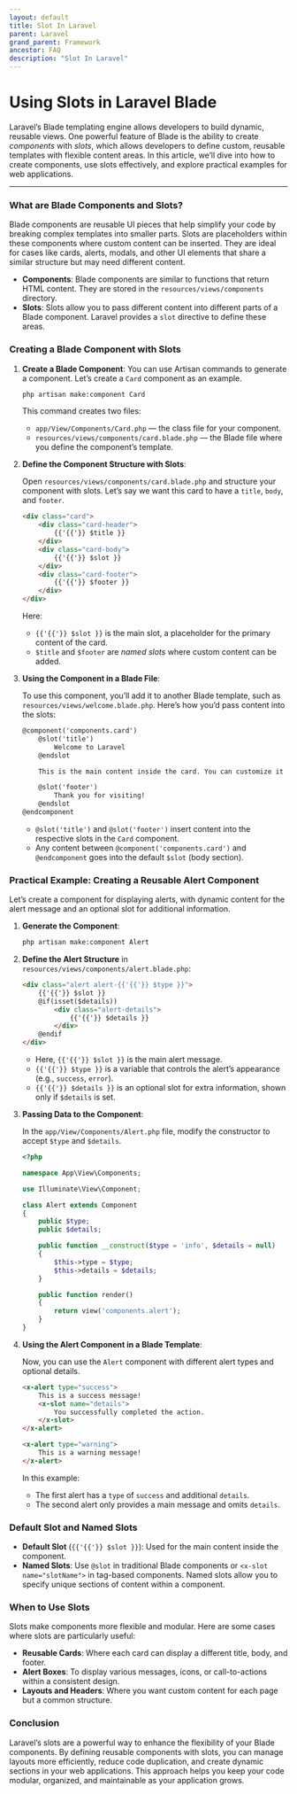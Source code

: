 ```yaml
---
layout: default
title: Slot In Laravel
parent: Laravel
grand_parent: Framework
ancestor: FAQ
description: "Slot In Laravel"
---
```


# Using Slots in Laravel Blade

Laravel’s Blade templating engine allows developers to build dynamic, reusable views. One powerful feature of Blade is the ability to create *components* with *slots*, which allows developers to define custom, reusable templates with flexible content areas. In this article, we’ll dive into how to create components, use slots effectively, and explore practical examples for web applications.

---

### What are Blade Components and Slots?

Blade components are reusable UI pieces that help simplify your code by breaking complex templates into smaller parts. Slots are placeholders within these components where custom content can be inserted. They are ideal for cases like cards, alerts, modals, and other UI elements that share a similar structure but may need different content.

- **Components**: Blade components are similar to functions that return HTML content. They are stored in the `resources/views/components` directory.
- **Slots**: Slots allow you to pass different content into different parts of a Blade component. Laravel provides a `slot` directive to define these areas.

### Creating a Blade Component with Slots

1. **Create a Blade Component**: You can use Artisan commands to generate a component. Let’s create a `Card` component as an example.

   ```bash
   php artisan make:component Card
   ```

   This command creates two files:
    - `app/View/Components/Card.php` — the class file for your component.
    - `resources/views/components/card.blade.php` — the Blade file where you define the component’s template.

2. **Define the Component Structure with Slots**:

   Open `resources/views/components/card.blade.php` and structure your component with slots. Let’s say we want this card to have a `title`, `body`, and `footer`.

   ```html
   <div class="card">
       <div class="card-header">
           {{'{{'}} $title }}
       </div>
       <div class="card-body">
           {{'{{'}} $slot }}
       </div>
       <div class="card-footer">
           {{'{{'}} $footer }}
       </div>
   </div>
   ```

   Here:
    - `{{'{{'}} $slot }}` is the main slot, a placeholder for the primary content of the card.
    - `$title` and `$footer` are *named slots* where custom content can be added.

3. **Using the Component in a Blade File**:

   To use this component, you’ll add it to another Blade template, such as `resources/views/welcome.blade.php`. Here’s how you’d pass content into the slots:

   ```html
   @component('components.card')
       @slot('title')
           Welcome to Laravel
       @endslot

       This is the main content inside the card. You can customize it to fit your needs.

       @slot('footer')
           Thank you for visiting!
       @endslot
   @endcomponent
   ```

    - `@slot('title')` and `@slot('footer')` insert content into the respective slots in the `Card` component.
    - Any content between `@component('components.card')` and `@endcomponent` goes into the default `$slot` (body section).

### Practical Example: Creating a Reusable Alert Component

Let’s create a component for displaying alerts, with dynamic content for the alert message and an optional slot for additional information.

1. **Generate the Component**:

   ```bash
   php artisan make:component Alert
   ```

2. **Define the Alert Structure** in `resources/views/components/alert.blade.php`:

   ```html
   <div class="alert alert-{{'{{'}} $type }}">
       {{'{{'}} $slot }}
       @if(isset($details))
           <div class="alert-details">
               {{'{{'}} $details }}
           </div>
       @endif
   </div>
   ```

    - Here, `{{'{{'}} $slot }}` is the main alert message.
    - `{{'{{'}} $type }}` is a variable that controls the alert’s appearance (e.g., `success`, `error`).
    - `{{'{{'}} $details }}` is an optional slot for extra information, shown only if `$details` is set.

3. **Passing Data to the Component**:

   In the `app/View/Components/Alert.php` file, modify the constructor to accept `$type` and `$details`.

   ```php
   <?php

   namespace App\View\Components;

   use Illuminate\View\Component;

   class Alert extends Component
   {
       public $type;
       public $details;

       public function __construct($type = 'info', $details = null)
       {
           $this->type = $type;
           $this->details = $details;
       }

       public function render()
       {
           return view('components.alert');
       }
   }
   ```

4. **Using the Alert Component in a Blade Template**:

   Now, you can use the `Alert` component with different alert types and optional details.

   ```html
   <x-alert type="success">
       This is a success message!
       <x-slot name="details">
           You successfully completed the action.
       </x-slot>
   </x-alert>

   <x-alert type="warning">
       This is a warning message!
   </x-alert>
   ```

   In this example:
    - The first alert has a `type` of `success` and additional `details`.
    - The second alert only provides a main message and omits `details`.

### Default Slot and Named Slots

- **Default Slot** (`{{'{{'}} $slot }}`): Used for the main content inside the component.
- **Named Slots**: Use `@slot` in traditional Blade components or `<x-slot name="slotName">` in tag-based components. Named slots allow you to specify unique sections of content within a component.

### When to Use Slots

Slots make components more flexible and modular. Here are some cases where slots are particularly useful:

- **Reusable Cards**: Where each card can display a different title, body, and footer.
- **Alert Boxes**: To display various messages, icons, or call-to-actions within a consistent design.
- **Layouts and Headers**: Where you want custom content for each page but a common structure.

### Conclusion

Laravel’s slots are a powerful way to enhance the flexibility of your Blade components. By defining reusable components with slots, you can manage layouts more efficiently, reduce code duplication, and create dynamic sections in your web applications. This approach helps you keep your code modular, organized, and maintainable as your application grows.
